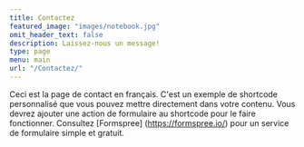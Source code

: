 ```yaml
---
title: Contactez
featured_image: "images/notebook.jpg"
omit_header_text: false
description: Laissez-nous un message!
type: page
menu: main
url: "/Contactez/"
---
```



Ceci est la page de contact en français. C'est un exemple de shortcode personnalisé que vous pouvez mettre directement dans votre contenu. Vous devrez ajouter une action de formulaire au shortcode pour le faire fonctionner. Consultez [Formspree] (https://formspree.io/) pour un service de formulaire simple et gratuit.


